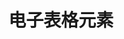 ﻿---
title: 电子表格元素
second_title: Aspose.Cells Cloud Documen
type: docs
url: /zh/spreadsheet-elements/
keywords: Learn how to work with spreadsheet elements on Aspose Cells Cloud file
description: 了解如何在 Aspose Cells 云文件上使用电子表格元素。SDK 支持多种开发语言，包括 Android、C#、Go、Java、NodeJS、Perl、PHP、Python、Ruby 和 Swift。
weight: 100
kwords: Excel, Office 云, REST API, 电子表格, PDF, CSV, Json, Markdown, 文件和存储
---
